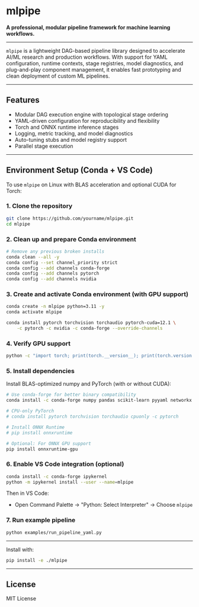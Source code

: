 # mlpipe

**A professional, modular pipeline framework for machine learning workflows.**

---

`mlpipe` is a lightweight DAG-based pipeline library designed to accelerate AI/ML research and production workflows. With support for YAML configuration, runtime contexts, stage registries, model diagnostics, and plug-and-play component management, it enables fast prototyping and clean deployment of custom ML pipelines.

---

## Features

- Modular DAG execution engine with topological stage ordering
- YAML-driven configuration for reproducibility and flexibility
- Torch and ONNX runtime inference stages
- Logging, metric tracking, and model diagnostics
- Auto-tuning stubs and model registry support
- Parallel stage execution

---

## Environment Setup (Conda + VS Code)

To use `mlpipe` on Linux with BLAS acceleration and optional CUDA for Torch:

### 1. Clone the repository
```bash
git clone https://github.com/yourname/mlpipe.git
cd mlpipe
```

### 2. Clean up and prepare Conda environment
```bash
# Remove any previous broken installs
conda clean --all -y
conda config --set channel_priority strict
conda config --add channels conda-forge
conda config --add channels pytorch
conda config --add channels nvidia
```

### 3. Create and activate Conda environment (with GPU support)
```bash
conda create -n mlpipe python=3.11 -y
conda activate mlpipe

conda install pytorch torchvision torchaudio pytorch-cuda=12.1 \
    -c pytorch -c nvidia -c conda-forge --override-channels
```

### 4. Verify GPU support
```bash
python -c "import torch; print(torch.__version__); print(torch.version.cuda); print(torch.cuda.is_available()); print(torch.cuda.get_device_name(0))"
```

### 5. Install dependencies
Install BLAS-optimized numpy and PyTorch (with or without CUDA):
```bash
# Use conda-forge for better binary compatibility
conda install -c conda-forge numpy pandas scikit-learn pyyaml networkx loguru

# CPU-only PyTorch
# conda install pytorch torchvision torchaudio cpuonly -c pytorch

# Install ONNX Runtime
# pip install onnxruntime

# Optional: For ONNX GPU support
pip install onnxruntime-gpu
```

### 6. Enable VS Code integration (optional)
```bash
conda install -c conda-forge ipykernel
python -m ipykernel install --user --name=mlpipe
```
Then in VS Code:
- Open Command Palette → "Python: Select Interpreter" → Choose `mlpipe`

### 7. Run example pipeline
```bash
python examples/run_pipeline_yaml.py
```

---

Install with:
```bash
pip install -e ./mlpipe
```

---

## License
MIT License